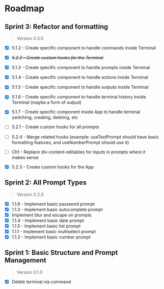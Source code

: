 # Roadmap

## Sprint 3: Refactor and formatting

> Version 0.3.0

- [x] 5.1.2 - Create specific component to handle commands inside Terminal
- [x] <s>*5.2.2 - Create custom hooks for the Terminal*</s>
- [x] 5.1.3 - Create specific component to handle prompts inside Terminal
- [x] 5.1.4 - Create specific component to handle actions inside Terminal
- [x] 5.1.5 - Create specific component to handle outputs inside Terminal
- [x] 5.1.6 - Create specific component to handle terminal history inside Terminal (maybe a form of output)
- [x] 5.1.7 - Create specific component inside App to handle terminal switching, creating, deleting, etc
- [ ] 5.2.1 - Create custom hooks for all prompts
- [ ] 5.2.4 - Merge related hooks (example: useTextPrompt should have basic formatting features, and useNumberPrompt should use it)
- [ ] Ch1 - Replace div-content-editables for inputs in prompts where it makes sense
- [x] 5.2.3 - Create custom hooks for the App


## Sprint 2: All Prompt Types

> Version 0.2.0

- [x] 1.1.6 - Implement basic password prompt
- [x] 1.1.3 - Implement basic autocomplete prompt
- [x] Implement blur and escape on prompts
- [x] 1.1.4 - Implement basic date prompt
- [x] 1.1.5 - Implement basic list prompt
- [x] 1.1.1 - Implement basic multiselect prompt
- [x] 1.1.2 - Implement basic number prompt

## Sprint 1: Basic Structure and Prompt Management

> Version 0.1.0

- [x] Delete terminal via command